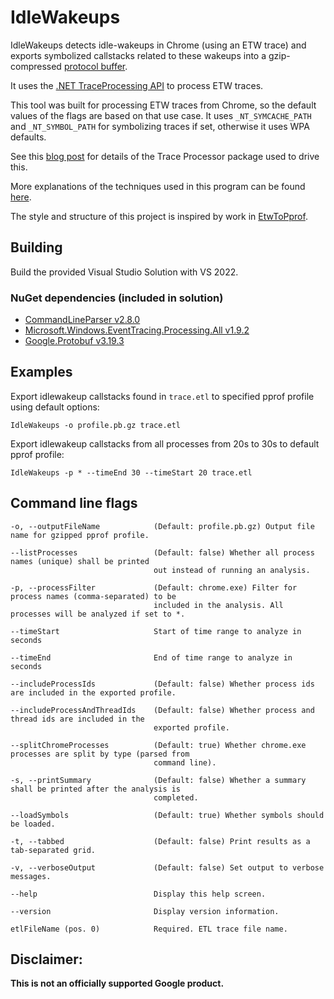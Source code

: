 # IdleWakeups

IdleWakeups detects idle-wakeups in Chrome (using an ETW trace) and exports symbolized callstacks
related to these wakeups into a gzip-compressed [protocol buffer](https://github.com/google/pprof/blob/master/proto/profile.proto).

It uses the [.NET TraceProcessing API](https://www.nuget.org/packages/Microsoft.Windows.EventTracing.Processing.All)
to process ETW traces.

This tool was built for processing ETW traces from Chrome, so the default values
of the flags are based on that use case. It uses `_NT_SYMCACHE_PATH` and `_NT_SYMBOL_PATH` for
symbolizing traces if set, otherwise it uses WPA defaults.

See this [blog post](https://blogs.windows.com/windowsdeveloper/2019/05/09/announcing-traceprocessor-preview-0-1-0/) for details of the Trace Processor package used to drive this.

More explanations of the techniques used in this program can be found [here](https://randomascii.wordpress.com/2020/01/05/bulk-etw-trace-analysis-in-c/).

The style and structure of this project is inspired by work in [EtwToPprof](https://github.com/google/EtwToPprof).

## Building

Build the provided Visual Studio Solution with VS 2022.

### NuGet dependencies (included in solution)
- [CommandLineParser v2.8.0](https://www.nuget.org/packages/CommandLineParser/2.8.0)
- [Microsoft.Windows.EventTracing.Processing.All v1.9.2](https://www.nuget.org/packages/Microsoft.Windows.EventTracing.Processing.All/1.9.2)
- [Google.Protobuf v3.19.3](https://www.nuget.org/packages/Google.Protobuf/3.19.3)

## Examples

Export idlewakeup callstacks found in `trace.etl` to specified pprof profile using default options:

    IdleWakeups -o profile.pb.gz trace.etl
  
Export idlewakeup callstacks from all processes from 20s to 30s to default pprof profile:

    IdleWakeups -p * --timeEnd 30 --timeStart 20 trace.etl

## Command line flags

    -o, --outputFileName            (Default: profile.pb.gz) Output file name for gzipped pprof profile.

    --listProcesses                 (Default: false) Whether all process names (unique) shall be printed
                                    out instead of running an analysis.

    -p, --processFilter             (Default: chrome.exe) Filter for process names (comma-separated) to be
                                    included in the analysis. All processes will be analyzed if set to *.

    --timeStart                     Start of time range to analyze in seconds

    --timeEnd                       End of time range to analyze in seconds

    --includeProcessIds             (Default: false) Whether process ids are included in the exported profile.

    --includeProcessAndThreadIds    (Default: false) Whether process and thread ids are included in the
                                    exported profile.

    --splitChromeProcesses          (Default: true) Whether chrome.exe processes are split by type (parsed from
                                    command line).

    -s, --printSummary              (Default: false) Whether a summary shall be printed after the analysis is
                                    completed.

    --loadSymbols                   (Default: true) Whether symbols should be loaded.

    -t, --tabbed                    (Default: false) Print results as a tab-separated grid.

    -v, --verboseOutput             (Default: false) Set output to verbose messages.

    --help                          Display this help screen.

    --version                       Display version information.

    etlFileName (pos. 0)            Required. ETL trace file name.

## Disclaimer:

**This is not an officially supported Google product.**
